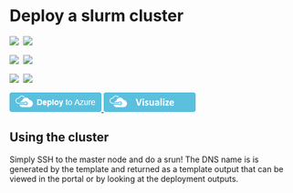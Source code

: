 # Deploy a slurm cluster

<IMG SRC="https://azbotstorage.blob.core.windows.net/badges/slurm/PublicLastTestDate.svg" />&nbsp;
<IMG SRC="https://azbotstorage.blob.core.windows.net/badges/slurm/PublicDeployment.svg" />&nbsp;

<IMG SRC="https://azbotstorage.blob.core.windows.net/badges/slurm/FairfaxLastTestDate.svg" />&nbsp;
<IMG SRC="https://azbotstorage.blob.core.windows.net/badges/slurm/FairfaxDeployment.svg" />&nbsp;

<IMG SRC="https://azbotstorage.blob.core.windows.net/badges/slurm/BestPracticeResult.svg" />&nbsp;
<IMG SRC="https://azbotstorage.blob.core.windows.net/badges/slurm/CredScanResult.svg" />&nbsp;

<a href="https://portal.azure.com/#create/Microsoft.Template/uri/https%3A%2F%2Fraw.githubusercontent.com%2FAzure%2Fazure-quickstart-templates%2Fmaster%2Fslurm%2Fazuredeploy.json" target="_blank">
   <img alt="Deploy to Azure" src="https://raw.githubusercontent.com/Azure/azure-quickstart-templates/master/1-CONTRIBUTION-GUIDE/images/deploytoazure.png"/>
</a>
<a href="http://armviz.io/#/?load=https%3A%2F%2Fraw.githubusercontent.com%2FAzure%2Fazure-quickstart-templates%2Fmaster%2Fslurm%2Fazuredeploy.json" target="_blank">
    <img src="https://raw.githubusercontent.com/Azure/azure-quickstart-templates/master/1-CONTRIBUTION-GUIDE/images/visualizebutton.png"/>
</a>

## Using the cluster

Simply SSH to the master node and do a srun! The DNS name is is generated by the template and returned as a template output that can be viewed in the portal or by looking at the deployment outputs.
